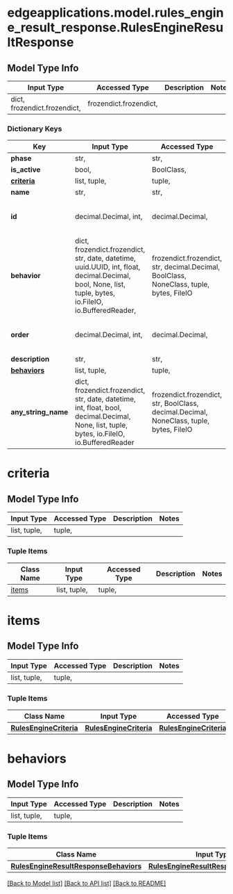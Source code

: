 # edgeapplications.model.rules_engine_result_response.RulesEngineResultResponse

## Model Type Info
Input Type | Accessed Type | Description | Notes
------------ | ------------- | ------------- | -------------
dict, frozendict.frozendict,  | frozendict.frozendict,  |  | 

### Dictionary Keys
Key | Input Type | Accessed Type | Description | Notes
------------ | ------------- | ------------- | ------------- | -------------
**phase** | str,  | str,  |  | 
**is_active** | bool,  | BoolClass,  |  | 
**[criteria](#criteria)** | list, tuple,  | tuple,  |  | 
**name** | str,  | str,  |  | 
**id** | decimal.Decimal, int,  | decimal.Decimal,  |  | value must be a 64 bit integer
**behavior** | dict, frozendict.frozendict, str, date, datetime, uuid.UUID, int, float, decimal.Decimal, bool, None, list, tuple, bytes, io.FileIO, io.BufferedReader,  | frozendict.frozendict, str, decimal.Decimal, BoolClass, NoneClass, tuple, bytes, FileIO |  | 
**order** | decimal.Decimal, int,  | decimal.Decimal,  |  | value must be a 64 bit integer
**description** | str,  | str,  |  | [optional] 
**[behaviors](#behaviors)** | list, tuple,  | tuple,  |  | [optional] 
**any_string_name** | dict, frozendict.frozendict, str, date, datetime, int, float, bool, decimal.Decimal, None, list, tuple, bytes, io.FileIO, io.BufferedReader | frozendict.frozendict, str, BoolClass, decimal.Decimal, NoneClass, tuple, bytes, FileIO | any string name can be used but the value must be the correct type | [optional]

# criteria

## Model Type Info
Input Type | Accessed Type | Description | Notes
------------ | ------------- | ------------- | -------------
list, tuple,  | tuple,  |  | 

### Tuple Items
Class Name | Input Type | Accessed Type | Description | Notes
------------- | ------------- | ------------- | ------------- | -------------
[items](#items) | list, tuple,  | tuple,  |  | 

# items

## Model Type Info
Input Type | Accessed Type | Description | Notes
------------ | ------------- | ------------- | -------------
list, tuple,  | tuple,  |  | 

### Tuple Items
Class Name | Input Type | Accessed Type | Description | Notes
------------- | ------------- | ------------- | ------------- | -------------
[**RulesEngineCriteria**](RulesEngineCriteria.md) | [**RulesEngineCriteria**](RulesEngineCriteria.md) | [**RulesEngineCriteria**](RulesEngineCriteria.md) |  | 

# behaviors

## Model Type Info
Input Type | Accessed Type | Description | Notes
------------ | ------------- | ------------- | -------------
list, tuple,  | tuple,  |  | 

### Tuple Items
Class Name | Input Type | Accessed Type | Description | Notes
------------- | ------------- | ------------- | ------------- | -------------
[**RulesEngineResultResponseBehaviors**](RulesEngineResultResponseBehaviors.md) | [**RulesEngineResultResponseBehaviors**](RulesEngineResultResponseBehaviors.md) | [**RulesEngineResultResponseBehaviors**](RulesEngineResultResponseBehaviors.md) |  | 

[[Back to Model list]](../../README.md#documentation-for-models) [[Back to API list]](../../README.md#documentation-for-api-endpoints) [[Back to README]](../../README.md)

